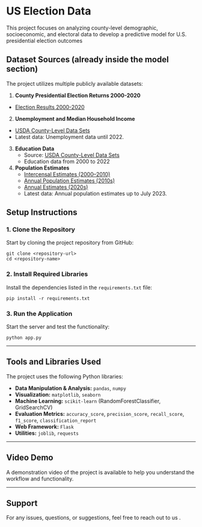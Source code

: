 # US Election Data

This project focuses on analyzing county-level demographic, socioeconomic, and electoral data to develop a predictive model for U.S. presidential election outcomes


## Dataset Sources (already inside the model section)
The project utilizes multiple publicly available datasets:
1.  **County Presidential Election Returns 2000-2020**
   - [Election Results 2000-2020](https://dataverse.harvard.edu/dataset.xhtml?persistentId=doi:10.7910/DVN/VOQCHQ)
2.  **Unemployment and Median Household Income**
   - [USDA County-Level Data Sets](https://www.ers.usda.gov/data-products/county-level-data-sets/)
   - Latest data: Unemployment data until 2022.
3. **Education Data**
   - Source: [USDA County-Level Data Sets](https://www.ers.usda.gov/data-products/county-level-data-sets/)
   - Education data from 2000 to 2022
4. **Population Estimates**
   - [Intercensal Estimates (2000–2010)](https://www.census.gov/data/datasets/time-series/demo/popest/intercensal-2000-2010-counties.html)
   - [Annual Population Estimates (2010s)](https://www.census.gov/programs-surveys/popest/technical-documentation/research/evaluation-estimates/2020-evaluation-estimates/2010s-counties-total.html)
   - [Annual Estimates (2020s)](https://www.census.gov/data/tables/time-series/demo/popest/2020s-counties-total.html)
   - Latest data: Annual population estimates up to July 2023.


## Setup Instructions

### 1. Clone the Repository
Start by cloning the project repository from GitHub:
```
git clone <repository-url>
cd <repository-name>
```

### 2. Install Required Libraries
Install the dependencies listed in the `requirements.txt` file:
```
pip install -r requirements.txt
```

### 3. Run the Application
Start the server and test the functionality:
```
python app.py
```

---

## Tools and Libraries Used
The project uses the following Python libraries:
- **Data Manipulation & Analysis:** `pandas`, `numpy`
- **Visualization:** `matplotlib`, `seaborn`
- **Machine Learning:** `scikit-learn` (RandomForestClassifier, GridSearchCV)
- **Evaluation Metrics:** `accuracy_score`, `precision_score`, `recall_score`, `f1_score`, `classification_report`
- **Web Framework:** `Flask`
- **Utilities:** `joblib`, `requests`

---


## Video Demo
A demonstration video of the project is available to help you understand the workflow and functionality.

---

## Support
For any issues, questions, or suggestions, feel free to reach out to us .
